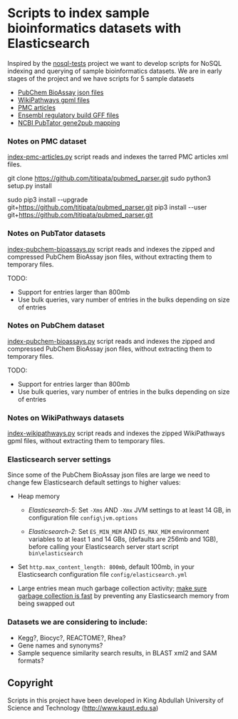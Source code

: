 # Scripts to index sample bioinformatics datasets with Elasticsearch 

Inspired by the [nosql-tests](https://github.com/weinberger/nosql-tests/)
project we want to develop scripts for NoSQL indexing and querying of
sample bioinformatics datasets.
We are in early stages of the project and we have scripts for 5 sample datasets

* [PubChem BioAssay json files](ftp://ftp.ncbi.nlm.nih.gov/pubchem/Bioassay/JSON/)
* [WikiPathways gpml files](http://www.wikipathways.org/index.php/Download_Pathways)
* [PMC articles](ftp://ftp.ebi.ac.uk/pub/databases/pmc/manuscripts/)
* [Ensembl regulatory build GFF files](ftp://ftp.ensembl.org/pub/release-87/regulation/homo_sapiens/)
* [NCBI PubTator gene2pub mapping](ftp://ftp.ncbi.nlm.nih.gov/pub/lu/PubTator/)

### Notes on PMC dataset 

[index-pmc-articles.py](index-pmc-articles.py) script reads and indexes
the tarred PMC articles xml files.

git clone https://github.com/titipata/pubmed_parser.git
sudo python3 setup.py install

sudo pip3 install --upgrade git+https://github.com/titipata/pubmed_parser.git
pip3 install --user git+https://github.com/titipata/pubmed_parser.git

### Notes on PubTator datasets 

[index-pubchem-bioassays.py](index-pubchem-bioassays.py) script reads and indexes
the zipped and compressed PubChem BioAssay json files,
without extracting them to temporary files.

TODO:

* Support for entries larger than 800mb
* Use bulk queries, vary number of entries in the bulks depending on size
of entries


### Notes on PubChem dataset

[index-pubchem-bioassays.py](index-pubchem-bioassays.py) script reads and indexes
the zipped and compressed PubChem BioAssay json files,
without extracting them to temporary files.

TODO:

* Support for entries larger than 800mb
* Use bulk queries, vary number of entries in the bulks depending on size
of entries

### Notes on WikiPathways datasets

[index-wikipathways.py](index-wikipathways.py) script reads and indexes
the zipped WikiPathways gpml files,
without extracting them to temporary files.

### Elasticsearch server settings
Since some of the PubChem BioAssay json files are large we need to change
few Elasticsearch default settings to higher values:

* Heap memory

    * _Elasticsearch-5_: Set `-Xms` AND `-Xmx` JVM settings to at least 14 GB,
    in configuration file `config\jvm.options`

    * _Elasticsearch-2_: Set `ES_MIN_MEM` AND `ES_MAX_MEM` environment variables to at least 1 and 14 GBs,
    (defaults are 256mb and 1GB), before calling your Elasticsearch server
    start script `bin\elasticsearch`

* Set `http.max_content_length: 800mb`, default 100mb,
  in your Elasticsearch configuration file `config/elasticsearch.yml`
* Large entries mean much garbage collection activity;
  [make sure garbage collection is fast](https://www.elastic.co/guide/en/elasticsearch/reference/current/setup-configuration-memory.html) 
  by preventing any Elasticsearch memory from being swapped out
  

### Datasets we are considering to include: 
* Kegg?, Biocyc?, REACTOME?, Rhea?
* Gene names and synonyms?
* Sample sequence similarity search results, in BLAST xml2 and SAM formats?

## Copyright
Scripts in this project have been developed in King Abdullah University of Science
and Technology (http://www.kaust.edu.sa)
